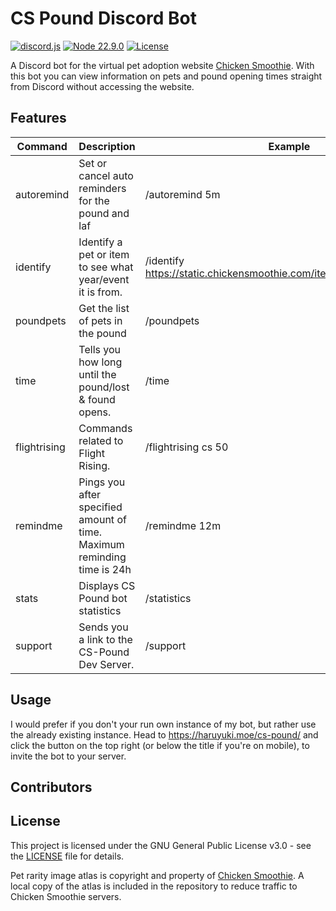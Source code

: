 # CS Pound Discord Bot

[![discord.js](https://img.shields.io/badge/discord.js-14.16.3-blue.svg)](https://github.com/discordjs/discord.js)
[![Node 22.9.0](https://img.shields.io/badge/node-22.9.0-green.svg)](https://nodejs.org/en)
[![License](https://img.shields.io/github/license/haruyuki/cs-pound-js.svg)](https://github.com/haruyuki/cs-pound-js/blob/master/COPYING)

A Discord bot for the virtual pet adoption website [Chicken Smoothie](https://www.chickensmoothie.com). With this bot you can view information on pets and pound opening times straight from Discord without accessing the website.

## Features

| Command      | Description                                                             | Example                                                              |
|--------------|-------------------------------------------------------------------------|----------------------------------------------------------------------|
| autoremind   | Set or cancel auto reminders for the pound and laf                      | /autoremind 5m                                                       |
| identify     | Identify a pet or item to see what year/event it is from.               | /identify <https://static.chickensmoothie.com/item/4645&p=16796.jpg> |
| poundpets    | Get the list of pets in the pound                                       | /poundpets                                                           |
| time         | Tells you how long until the pound/lost & found opens.                  | /time                                                                |
| flightrising | Commands related to Flight Rising.                                      | /flightrising cs 50                                                  |
| remindme     | Pings you after specified amount of time. Maximum reminding time is 24h | /remindme 12m                                                        |
| stats        | Displays CS Pound bot statistics                                        | /statistics                                                          |
| support      | Sends you a link to the CS-Pound Dev Server.                            | /support                                                             |

## Usage

I would prefer if you don't your run own instance of my bot, but rather use the already existing instance. Head to <https://haruyuki.moe/cs-pound/> and click the button on the top right (or below the title if you're on mobile), to invite the bot to your server.

## Contributors

## License

This project is licensed under the GNU General Public License v3.0 - see the [LICENSE](COPYING) file for details.

Pet rarity image atlas is copyright and property of [Chicken Smoothie](https://www.chickensmoothie.com). A local copy of the atlas is included in the repository to reduce traffic to Chicken Smoothie servers.

